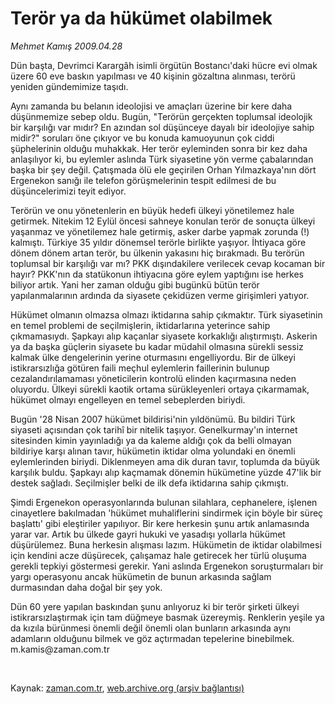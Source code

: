 # Terör ya da hükümet olabilmek

*Mehmet Kamış 2009.04.28*

<tr><td class="metin" colspan="2" style="padding-top: 20px; padding-left: 5px; padding-right: 10px;">Dün başta, Devrimci Karargâh isimli örgütün Bostancı'daki hücre evi olmak üzere 60 eve baskın yapılması ve 40 kişinin gözaltına alınması, terörü yeniden gündemimize taşıdı.</td></tr><tr><td class="metin" colspan="2" style="padding-top: 20px; padding-left: 5px; padding-right: 10px;"><p>Aynı zamanda bu belanın ideolojisi ve amaçları üzerine bir kere daha düşünmemize sebep oldu. Bugün, "Terörün gerçekten toplumsal ideolojik bir karşılığı var mıdır? En azından sol düşünceye dayalı bir ideolojiye sahip midir?" soruları öne çıkıyor ve bu konuda kamuoyunun çok ciddi şüphelerinin olduğu muhakkak. Her terör eyleminden sonra bir kez daha anlaşılıyor ki, bu eylemler aslında Türk siyasetine yön verme çabalarından başka bir şey değil. Çatışmada ölü ele geçirilen Orhan Yılmazkaya'nın dört Ergenekon sanığı ile telefon görüşmelerinin tespit edilmesi de bu düşüncelerimizi teyit ediyor.
<p>Terörün ve onu yönetenlerin en büyük hedefi ülkeyi yönetilemez hale getirmek. Nitekim 12 Eylül öncesi sahneye konulan terör de sonuçta ülkeyi yaşanmaz ve yönetilemez hale getirmiş, asker darbe yapmak zorunda (!) kalmıştı. Türkiye 35 yıldır dönemsel terörle birlikte yaşıyor. İhtiyaca göre dönem dönem artan terör, bu ülkenin yakasını hiç bırakmadı. Bu terörün toplumsal bir karşılığı var mı? PKK dışındakilere verilecek cevap kocaman bir hayır? PKK'nın da statükonun ihtiyacına göre eylem yaptığını ise herkes biliyor artık. Yani her zaman olduğu gibi bugünkü bütün terör yapılanmalarının ardında da siyasete çekidüzen verme girişimleri yatıyor.
<p>Hükümet olmanın olmazsa olmazı iktidarına sahip çıkmaktır. Türk siyasetinin en temel problemi de seçilmişlerin, iktidarlarına yeterince sahip çıkmamasıydı. Şapkayı alıp kaçanlar siyasete korkaklığı alıştırmıştı. Askerin ya da başka güçlerin siyasete bu kadar müdahil olmasına sürekli sessiz kalmak ülke dengelerinin yerine oturmasını engelliyordu. Bir de ülkeyi istikrarsızlığa götüren faili meçhul eylemlerin faillerinin bulunup cezalandırılamaması yöneticilerin kontrolü elinden kaçırmasına neden oluyordu. Ülkeyi sürekli kaotik ortama sürükleyenleri ortaya çıkarmamak, hükümet olmayı engelleyen en temel sebeplerden biriydi.
<p>Bugün '28 Nisan 2007 hükümet bildirisi'nin yıldönümü. Bu bildiri Türk siyaseti açısından çok tarihî bir nitelik taşıyor. Genelkurmay'ın internet sitesinden kimin yayınladığı ya da kaleme aldığı çok da belli olmayan bildiriye karşı alınan tavır, hükümetin iktidar olma yolundaki en önemli eylemlerinden biriydi. Diklenmeyen ama dik duran tavır, toplumda da büyük karşılık buldu. Şapkayı alıp kaçmamak dönemin hükümetine yüzde 47'lik bir destek sağladı. Seçilmişler belki de ilk defa iktidarına sahip çıkmıştı.
<p>Şimdi Ergenekon operasyonlarında bulunan silahlara, cephanelere, işlenen cinayetlere bakılmadan 'hükümet muhaliflerini sindirmek için böyle bir süreç başlattı' gibi eleştiriler yapılıyor. Bir kere herkesin şunu artık anlamasında yarar var. Artık bu ülkede gayri hukuki ve yasadışı yollarla hükümet düşürülemez. Buna herkesin alışması lazım. Hükümetin de iktidar olabilmesi için kendini acze düşürecek, çalışamaz hale getirecek her türlü oluşuma gerekli tepkiyi göstermesi gerekir. Yani aslında Ergenekon soruşturmaları bir yargı operasyonu ancak hükümetin de bunun arkasında sağlam durmasından daha doğal bir şey yok.
<p>Dün 60 yere yapılan baskından şunu anlıyoruz ki bir terör şirketi ülkeyi istikrarsızlaştırmak için tam düğmeye basmak üzereymiş. Renklerin yeşile ya da kızıla bürünmesi önemli değil önemli olan bunların arkasında aynı adamların olduğunu bilmek ve göz açtırmadan tepelerine binebilmek. m.kamis@zaman.com.tr 
<p><br/></p></p></p></p></p></p></p></td></tr>

Kaynak: [zaman.com.tr](http://zaman.com.tr/yazar.do?yazino=842311), [web.archive.org (arşiv bağlantısı)](http://web.archive.org/web/20090503080314/http://www.zaman.com.tr:80/yazar.do?yazino=842311)
